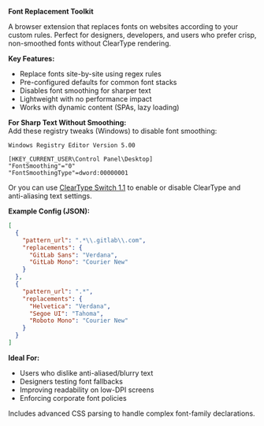 **Font Replacement Toolkit**  

A browser extension that replaces fonts on websites according to your custom rules. Perfect for designers, developers, and users who prefer crisp, non-smoothed fonts without ClearType rendering.  

**Key Features:**  
- Replace fonts site-by-site using regex rules  
- Pre-configured defaults for common font stacks  
- Disables font smoothing for sharper text  
- Lightweight with no performance impact  
- Works with dynamic content (SPAs, lazy loading)  

**For Sharp Text Without Smoothing:**  
Add these registry tweaks (Windows) to disable font smoothing:  
```
Windows Registry Editor Version 5.00

[HKEY_CURRENT_USER\Control Panel\Desktop]
"FontSmoothing"="0"
"FontSmoothingType"=dword:00000001
```
Or you can use [ClearType Switch 1.1](https://karpolan.com/software/cleartype-switch/) to enable or disable ClearType and anti-aliasing text settings.

**Example Config (JSON):**  
```json
[
  {
    "pattern_url": ".*\\.gitlab\\.com",
    "replacements": {
      "GitLab Sans": "Verdana",
      "GitLab Mono": "Courier New"
    }
  },
  {
    "pattern_url": ".*",
    "replacements": {
      "Helvetica": "Verdana",
      "Segoe UI": "Tahoma",
      "Roboto Mono": "Courier New"
    }
  }
]
```

**Ideal For:**  
- Users who dislike anti-aliased/blurry text  
- Designers testing font fallbacks  
- Improving readability on low-DPI screens  
- Enforcing corporate font policies  

Includes advanced CSS parsing to handle complex font-family declarations.  
